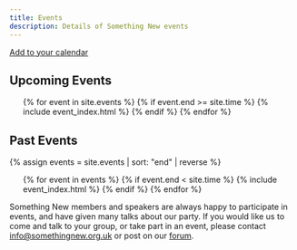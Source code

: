 ```yaml
---
title: Events
description: Details of Something New events
---
```


<a href='calendar.ics' class='btn btn-primary pull-right'>
  <i class='fa fa-calendar'></i>
  Add to your calendar
</a>

## Upcoming Events
<ul>
  {% for event in site.events %}
    {% if event.end >= site.time %}
      {% include event_index.html %}
    {% endif %}
  {% endfor %}
</ul>

## Past Events
{% assign events = site.events | sort: "end" | reverse %}
<ul>
  {% for event in events %}
    {% if event.end < site.time %}
      {% include event_index.html %}
    {% endif %}
  {% endfor %}
</ul>

Something New members and speakers are always happy to participate in events, and have given many talks about our party. If you would like us to come and talk to your group, or take part in an event, please contact [info@somethingnew.org.uk](mailto:info@somethingnew.org.uk) or post on our [forum](http://discourse.somethingnew.org.uk).


